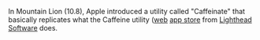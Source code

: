 In Mountain Lion (10.8), Apple introduced a utility called "Caffeinate" that basically replicates what the Caffeine utility ([web](http://lightheadsw.com/caffeine/) [app store](http://itunes.apple.com/us/app/caffeine/id411246225) from [Lighthead Software](http://lightheadsw.com/) does.